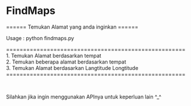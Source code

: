 # FindMaps

<p> ====== Temukan Alamat yang anda inginkan ====== </p>
<p> Usage : python findmaps.py </p>
<p> =====================================================<br>
1. Temukan Alamat berdasarkan tempat<br>
2. Temukan beberapa alamat berdasarkan tempat<br>
3. Temukan Alamat berdasarkan Langtitude Longtitude
===================================================== </p><br>
<p>Silahkan jika ingin menggunakan APInya untuk keperluan lain ^_^ </p>
